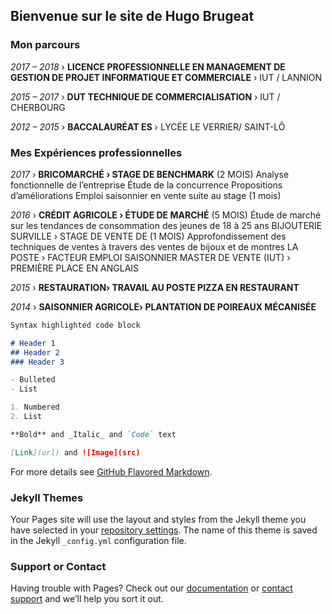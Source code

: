 ## Bienvenue sur le site de Hugo Brugeat
### Mon parcours
_2017 – 2018_ › **LICENCE PROFESSIONNELLE EN MANAGEMENT DE GESTION DE PROJET INFORMATIQUE ET COMMERCIALE** › IUT / LANNION

_2015 – 2017_ › **DUT TECHNIQUE DE COMMERCIALISATION** › IUT / CHERBOURG

_2012 – 2015_ › **BACCALAURÉAT ES** › LYCÉE LE VERRIER/ SAINT-LÔ

### Mes Expériences professionnelles

_2017_ › **BRICOMARCHÉ › STAGE DE BENCHMARK** (2 MOIS)
Analyse fonctionnelle de l’entreprise
Étude de la concurrence
Propositions d’améliorations
Emploi saisonnier en vente suite au stage (1 mois)

_2016_ › **CRÉDIT AGRICOLE › ÉTUDE DE MARCHÉ** (5 MOIS)
Étude de marché sur les tendances de consommation des jeunes de 18 à 25 ans
BIJOUTERIE SURVILLE › STAGE DE VENTE DE (1 MOIS)
Approfondissement des techniques de ventes à travers des ventes de bijoux et de
montres
LA POSTE › FACTEUR EMPLOI SAISONNIER
MASTER DE VENTE (IUT) › PREMIÈRE PLACE EN ANGLAIS

_2015_ › **RESTAURATION› TRAVAIL AU POSTE PIZZA EN RESTAURANT**

_2014_ › **SAISONNIER AGRICOLE› PLANTATION DE POIREAUX MÉCANISÉE**

```markdown
Syntax highlighted code block

# Header 1
## Header 2
### Header 3

- Bulleted
- List

1. Numbered
2. List

**Bold** and _Italic_ and `Code` text

[Link](url) and ![Image](src)
```

For more details see [GitHub Flavored Markdown](https://guides.github.com/features/mastering-markdown/).

### Jekyll Themes

Your Pages site will use the layout and styles from the Jekyll theme you have selected in your [repository settings](https://github.com/troupe50/Siteperso/settings). The name of this theme is saved in the Jekyll `_config.yml` configuration file.

### Support or Contact

Having trouble with Pages? Check out our [documentation](https://help.github.com/categories/github-pages-basics/) or [contact support](https://github.com/contact) and we’ll help you sort it out.
